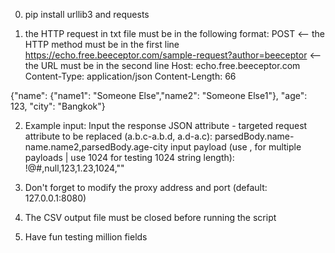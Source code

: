 0. pip install urllib3 and requests

1. the HTTP request in txt file must be in the following format:
POST                                                            <-- the HTTP method must be in the first line
https://echo.free.beeceptor.com/sample-request?author=beeceptor <-- the URL must be in the second line
Host: echo.free.beeceptor.com
Content-Type: application/json
Content-Length: 66

{"name": {"name1": "Someone Else","name2": "Someone Else1"}, "age": 123, "city": "Bangkok"}

2. Example input:
Input the response JSON attribute - targeted request attribute to be replaced (a.b.c-a.b.d, a.d-a.c): parsedBody.name-name.name2,parsedBody.age-city
input payload (use , for multiple payloads | use 1024 for testing 1024 string length): !@#,null,123,1.23,1024,""

3. Don't forget to modify the proxy address and port (default: 127.0.0.1:8080)

4. The CSV output file must be closed before running the script

5. Have fun testing million fields